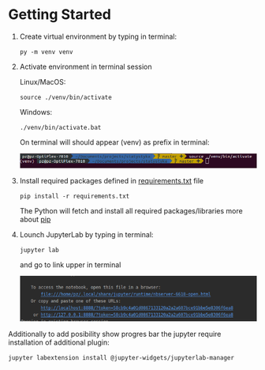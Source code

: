 # Getting Started

1. Create virtual environment by typing in terminal:
    ```shell script 
    py -m venv venv
    ```

2. Activate environment in terminal session

    Linux/MacOS:
    ```shell script
    source ./venv/bin/activate
    ```

    Windows:
    ```shell script
    ./venv/bin/activate.bat
    ```
   
   On terminal will should appear (venv) as prefix in terminal:
   
   ![http://localhost:8888/lab](public/readme/source-venv.png "Jupyter Lab link in terminal example") 

3. Install required packages defined in [requirements.txt](./requirements.txt) file
    ```shell script
    pip install -r requirements.txt
    ```
    The Python will fetch and install all required packages/libraries 
    more about [pip](https://packaging.python.org/tutorials/installing-packages/)

4. Lounch JupyterLab by typing in terminal:

    ```shell script
    jupyter lab
    ```
   and go to link upper in terminal
   
   ![http://localhost:8888/lab](public/readme/jupyterlab-link-in-terminal.png "Jupyter Lab link in terminal example") 
   
Additionally to add posibility show progres bar the jupyter require installation of additional plugin:

```sh
jupyter labextension install @jupyter-widgets/jupyterlab-manager
```